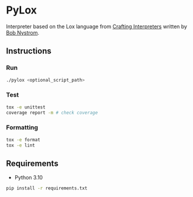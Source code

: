 # PyLox
Interpreter based on the Lox language from [Crafting Interpreters](https://craftinginterpreters.com/) written by [Bob Nystrom](https://github.com/munificent). 

## Instructions
### Run
```bash
./pylox <optional_script_path>
```

### Test
```bash
tox -e unittest
coverage report -m # check coverage
```

### Formatting
```bash
tox -e format
tox -e lint
```

## Requirements
- Python 3.10

```bash
pip install -r requirements.txt
```
